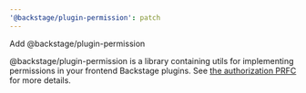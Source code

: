 ```yaml
---
'@backstage/plugin-permission': patch
---
```


Add @backstage/plugin-permission

@backstage/plugin-permission is a library containing utils for implementing permissions in your frontend Backstage plugins. See [the authorization PRFC](https://github.com/backstage/backstage/pull/7761) for more details.
